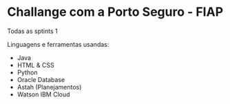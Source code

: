 # Challange com a Porto Seguro - FIAP
Todas as sptints 1

Linguagens e ferramentas usandas:

- Java
- HTML & CSS
- Python
- Oracle Database
- Astah (Planejamentos)
- Watson IBM Cloud
